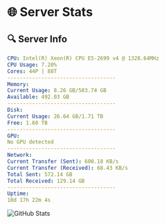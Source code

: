 # 🌐 Server Stats
## 🔍 Server Info
```yaml
CPU: Intel(R) Xeon(R) CPU E5-2699 v4 @ 1328.64MHz
CPU Usage: 7.20%
Cores: 44P | 88T
-----------------------------------
Memory:
Current Usage: 8.26 GB/503.74 GB
Available: 492.03 GB
-----------------------------------
Disk:
Current Usage: 26.64 GB/1.71 TB
Free: 1.60 TB
-----------------------------------
GPU:
No GPU detected
-----------------------------------
Network:
Current Transfer (Sent): 600.18 KB/s
Current Transfer (Received): 68.43 KB/s
Total Sent: 572.14 GB
Total Received: 129.14 GB
-----------------------------------
Uptime:
10d 17h 22m 4s
```
![GitHub Stats](https://img.shields.io/badge/Updated-2025-04-30_10:30:52-blue)